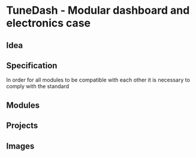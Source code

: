 # TuneDash - Modular dashboard and electronics case

## Idea

## Specification
In order for all modules to be compatible with each other it is necessary to comply with the standard

## Modules

## Projects

## Images
